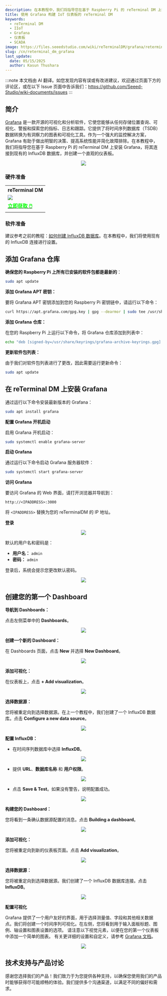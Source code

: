 ```yaml
---
description: 在本教程中，我们将指导您在基于 Raspberry Pi 的 reTerminal DM 上安装 Grafana。我们还将向您展示如何将 Grafana 连接到现有的 InfluxDB 数据库，并创建一个详细的、直观的仪表板。
title: 使用 Grafana 构建 IoT 仪表板的 reTerminal DM
keywords:
  - reTerminal DM
  - IIoT
  - Grafana
  - 仪表板
  - SCADA
image: https://files.seeedstudio.com/wiki/reTerminalDM/grafana/reterminal-grafana.png
slug: /cn/reterminal_dm_grafana
last_update:
  date: 05/15/2025
  author: Kasun Thushara
---
```

:::note
本文档由 AI 翻译。如您发现内容有误或有改进建议，欢迎通过页面下方的评论区，或在以下 Issue 页面中告诉我们：https://github.com/Seeed-Studio/wiki-documents/issues
:::

## 简介

[Grafana](https://grafana.com/oss/grafana/) 是一款开源的可视化和分析软件，它使您能够从任何存储位置查询、可视化、警报和探索您的指标、日志和跟踪。它提供了将时间序列数据库（TSDB）数据转换为有洞察力的图表和可视化工具。作为一个强大的监控解决方案，Grafana 有助于做出明智的决策、提高系统性能并简化故障排除。在本教程中，我们将指导您在基于 Raspberry Pi 的 reTerminal DM 上安装 Grafana，将其连接到现有的 InfluxDB 数据库，并创建一个直观的仪表板。

<center><img width={600} src="https://files.seeedstudio.com/wiki/reTerminalDM/grafana/reterminal-grafana-dash.gif" /></center>

### 硬件准备

<div class="table-center">
	<table class="table-nobg">
    <tr class="table-trnobg">
      <th class="table-trnobg">reTerminal DM</th>
		</tr>
    <tr class="table-trnobg"></tr>
		<tr class="table-trnobg">
			<td class="table-trnobg"><div style={{textAlign:'center'}}><img src="https://files.seeedstudio.com/wiki/reTerminalDM/ML/edgeimpulse/reterminaldm.png" style={{width:300, height:'auto'}}/></div></td>
		</tr>
    <tr class="table-trnobg"></tr>
		<tr class="table-trnobg">
			<td class="table-trnobg"><div class="get_one_now_container" style={{textAlign: 'center'}}><a class="get_one_now_item" href="https://www.seeedstudio.com/reTerminal-DM-p-5616.html">
              <strong><span><font color={'FFFFFF'} size={"4"}> 立即获取 🖱️</font></span></strong>
          </a></div></td>
        </tr>
    </table>
    </div>

### 软件准备

建议参考之前的教程：[如何创建 InfluxDB 数据库](https://wiki.seeedstudio.com/reterminal_dm_200_node_red_influxdb/)。在本教程中，我们将使用现有的 InfluxDB 连接进行设置。

## 添加 Grafana 仓库

**确保您的 Raspberry Pi 上所有已安装的软件包都是最新的**：

```bash
sudo apt update
```

**添加 Grafana APT 密钥：**

要将 Grafana APT 密钥添加到您的 Raspberry Pi 密钥链中，请运行以下命令：

```bash
curl https://apt.grafana.com/gpg.key | gpg --dearmor | sudo tee /usr/share/keyrings/grafana-archive-keyrings.gpg >/dev/null
```

**添加 Grafana 仓库：**

在您的 Raspberry Pi 上运行以下命令，将 Grafana 仓库添加到列表中：

```bash
echo "deb [signed-by=/usr/share/keyrings/grafana-archive-keyrings.gpg] https://apt.grafana.com stable main" | sudo tee /etc/apt/sources.list.d/grafana.list
```

**更新软件包列表：**

由于我们对软件包列表进行了更改，因此需要运行更新命令：

```bash
sudo apt update
```

## 在 reTerminal DM 上安装 Grafana

通过运行以下命令安装最新版本的 Grafana：

```bash
sudo apt install grafana
```

**配置 Grafana 开机启动**

启用 Grafana 开机启动：

```bash
sudo systemctl enable grafana-server
```

**启动 Grafana**

通过运行以下命令启动 Grafana 服务器软件：

```bash
sudo systemctl start grafana-server
```

**访问 Grafana**

要访问 Grafana 的 Web 界面，请打开浏览器并导航到：

```
http://<IPADDRESS>:3000
```

将 `<IPADDRESS>` 替换为您的 reTerminalDM 的 IP 地址。

**登录**

<center><img width={600} src="https://files.seeedstudio.com/wiki/reTerminalDM/grafana/login.PNG" /></center>

默认的用户名和密码是：

- **用户名：** `admin`
- **密码：** `admin`

登录后，系统会提示您更改默认密码。

<center><img width={600} src="https://files.seeedstudio.com/wiki/reTerminalDM/grafana/updatepsw.PNG" /></center>

## 创建您的第一个 Dashboard

**导航到 Dashboards：**
   
点击左侧菜单中的 **Dashboards**。

<center><img width={600} src="https://files.seeedstudio.com/wiki/reTerminalDM/grafana/dashboard1.PNG" /></center>

**创建一个新的 Dashboard：**
   
在 Dashboards 页面，点击 **New** 并选择 **New Dashboard**。

<center><img width={600} src="https://files.seeedstudio.com/wiki/reTerminalDM/grafana/dashboard2.PNG" /></center>

**添加可视化：**
   
在仪表板上，点击 **+ Add visualization**。

<center><img width={600} src="https://files.seeedstudio.com/wiki/reTerminalDM/grafana/dashboard3.PNG" /></center>

**选择数据源：**
   
您将被重定向到选择数据源。在上一个教程中，我们创建了一个 InfluxDB 数据库。点击 **Configure a new data source**。

<center><img width={600} src="https://files.seeedstudio.com/wiki/reTerminalDM/grafana/configuresource.PNG" /></center>

**配置 InfluxDB：**
   
   - 在时间序列数据库中选择 **InfluxDB**。
<center><img width={600} src="https://files.seeedstudio.com/wiki/reTerminalDM/grafana/addsource.PNG" /></center>

   - 提供 **URL**、**数据库名称** 和 **用户权限**。
  
<center><img width={600} src="https://files.seeedstudio.com/wiki/reTerminalDM/grafana/configuresource2.PNG" /></center>

   - 点击 **Save & Test**。如果没有警告，说明配置成功。

<center><img width={600} src="https://files.seeedstudio.com/wiki/reTerminalDM/grafana/saveandtest.PNG" /></center>

**构建您的 Dashboard：**
   
您将看到一条确认数据源配置的消息。点击 **Building a dashboard**。

<center><img width={600} src="https://files.seeedstudio.com/wiki/reTerminalDM/grafana/saveandtest2.png" /></center>

**添加可视化：**
   
您将被重定向到新的仪表板页面。点击 **Add visualization**。

<center><img width={600} src="https://files.seeedstudio.com/wiki/reTerminalDM/grafana/dashboard3.PNG" /></center>

**选择数据源：**
   
您将被重定向到选择数据源。我们创建了一个 InfluxDB 数据库连接。点击 **InfluxDB**。

<center><img width={600} src="https://files.seeedstudio.com/wiki/reTerminalDM/grafana/datasource.PNG" /></center>

**配置可视化**

Grafana 提供了一个用户友好的界面，用于选择测量值、字段和其他相关数据点。我们将创建一个时间序列可视化。在左侧，您将看到用于输入面板标题、图例、轴设置和图表设置的选项。
请注意以下视觉元素，以便在您的第一个仪表板中添加一个简单的图表。
有关更详细的设置和自定义，请参考 [Grafana 文档](https://grafana.com/docs/grafana/latest/panels-visualizations/visualizations/)。

<center><img width={600} src="https://files.seeedstudio.com/wiki/reTerminalDM/grafana/grafana.gif" /></center>

## 技术支持与产品讨论

感谢您选择我们的产品！我们致力于为您提供各种支持，以确保您使用我们的产品时能够获得尽可能顺畅的体验。我们提供多个沟通渠道，以满足不同的偏好和需求。

<div class="button_tech_support_container">
<a href="https://forum.seeedstudio.com/" class="button_forum"></a> 
<a href="https://www.seeedstudio.com/contacts" class="button_email"></a>
</div>

<div class="button_tech_support_container">
<a href="https://discord.gg/eWkprNDMU7" class="button_discord"></a> 
<a href="https://github.com/Seeed-Studio/wiki-documents/discussions/69" class="button_discussion"></a>
</div>